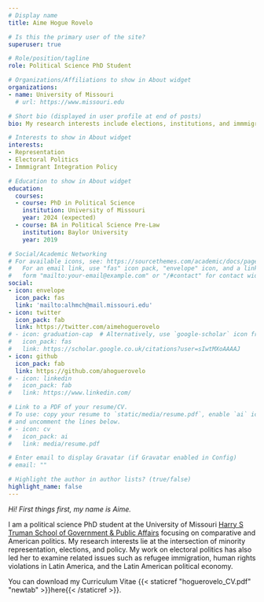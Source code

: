 ```yaml
---
# Display name
title: Aime Hogue Rovelo

# Is this the primary user of the site?
superuser: true

# Role/position/tagline
role: Political Science PhD Student

# Organizations/Affiliations to show in About widget
organizations:
- name: University of Missouri
  # url: https://www.missouri.edu

# Short bio (displayed in user profile at end of posts)
bio: My research interests include elections, institutions, and immmigrant integration.

# Interests to show in About widget
interests:
- Representation
- Electoral Politics
- Immmigrant Integration Policy

# Education to show in About widget
education:
  courses:
  - course: PhD in Political Science
    institution: University of Missouri
    year: 2024 (expected)
  - course: BA in Political Science Pre-Law
    institution: Baylor University
    year: 2019

# Social/Academic Networking
# For available icons, see: https://sourcethemes.com/academic/docs/page-builder/#icons
#   For an email link, use "fas" icon pack, "envelope" icon, and a link in the
#   form "mailto:your-email@example.com" or "/#contact" for contact widget.
social:
- icon: envelope
  icon_pack: fas
  link: 'mailto:alhmch@mail.missouri.edu'
- icon: twitter
  icon_pack: fab
  link: https://twitter.com/aimehoguerovelo
# - icon: graduation-cap  # Alternatively, use `google-scholar` icon from `ai` icon pack
#   icon_pack: fas
#   link: https://scholar.google.co.uk/citations?user=sIwtMXoAAAAJ
- icon: github
  icon_pack: fab
  link: https://github.com/ahoguerovelo
# - icon: linkedin
#   icon_pack: fab
#   link: https://www.linkedin.com/

# Link to a PDF of your resume/CV.
# To use: copy your resume to `static/media/resume.pdf`, enable `ai` icons in `params.toml`, 
# and uncomment the lines below.
# - icon: cv
#   icon_pack: ai
#   link: media/resume.pdf

# Enter email to display Gravatar (if Gravatar enabled in Config)
# email: ""

# Highlight the author in author lists? (true/false)
highlight_name: false
---
```


_Hi! First things first, my name is Aime._


I am a political science PhD student at the University of Missouri [Harry S Truman School of Government & Public Affairs](https://truman.missouri.edu) focusing on comparative and American politics. My research interests lie at the intersection of minority representation, elections, and policy. My work on electoral politics has also led her to examine related issues such as refugee immigration, human rights violations in Latin America, and the Latin American political economy. 

You can download my Curriculum Vitae {{< staticref "hoguerovelo_CV.pdf" "newtab" >}}here{{< /staticref >}}.
